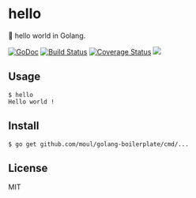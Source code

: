 # hello
:wrench: hello world in Golang.

[![GoDoc](https://godoc.org/github.com/moul/golang-boilerplate?status.svg)](https://godoc.org/github.com/moul/golang-boilerplate)
[![Build Status](https://travis-ci.org/moul/golang-boilerplate.svg?branch=master)](https://travis-ci.org/moul/golang-boilerplate)
[![Coverage Status](https://coveralls.io/repos/moul/golang-boilerplate/badge.svg?branch=master&service=github)](https://coveralls.io/github/moul/golang-boilerplate?branch=master)
[![](https://badge.imagelayers.io/moul/golang-boilerplate:latest.svg)](https://imagelayers.io/?images=moul/golang-boilerplate:latest)

## Usage

```console
$ hello
Hello world !
```

## Install

```console
$ go get github.com/moul/golang-boilerplate/cmd/...
```

## License

MIT
